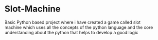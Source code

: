 # Slot-Machine
Basic Python based project where i have created a game called slot machine which uses all the concepts of the python language and the core understanding about the python that helps to develop a good logic
